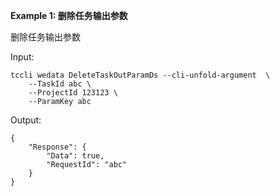 **Example 1: 删除任务输出参数**

删除任务输出参数

Input: 

```
tccli wedata DeleteTaskOutParamDs --cli-unfold-argument  \
    --TaskId abc \
    --ProjectId 123123 \
    --ParamKey abc
```

Output: 
```
{
    "Response": {
        "Data": true,
        "RequestId": "abc"
    }
}
```

